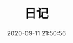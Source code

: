 ---
pageComponent: 
  name: Catalogue
  data: 
    key: 07.日记
    imgUrl: /img/note.jpg
    description: 日记
title: 日记
date: 2020-09-11 21:50:56
permalink: /topic
sidebar: false
article: false
comment: false
editLink: false
---
